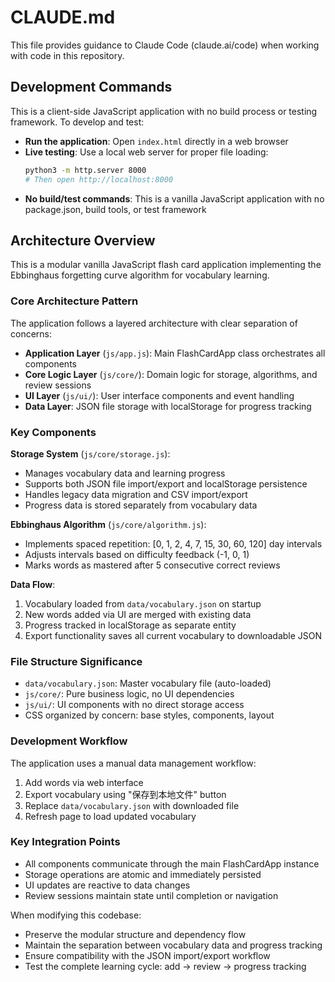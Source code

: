 # CLAUDE.md

This file provides guidance to Claude Code (claude.ai/code) when working with code in this repository.

## Development Commands

This is a client-side JavaScript application with no build process or testing framework. To develop and test:

- **Run the application**: Open `index.html` directly in a web browser
- **Live testing**: Use a local web server for proper file loading:
  ```bash
  python3 -m http.server 8000
  # Then open http://localhost:8000
  ```
- **No build/test commands**: This is a vanilla JavaScript application with no package.json, build tools, or test framework

## Architecture Overview

This is a modular vanilla JavaScript flash card application implementing the Ebbinghaus forgetting curve algorithm for vocabulary learning.

### Core Architecture Pattern

The application follows a layered architecture with clear separation of concerns:

- **Application Layer** (`js/app.js`): Main FlashCardApp class orchestrates all components
- **Core Logic Layer** (`js/core/`): Domain logic for storage, algorithms, and review sessions
- **UI Layer** (`js/ui/`): User interface components and event handling
- **Data Layer**: JSON file storage with localStorage for progress tracking

### Key Components

**Storage System** (`js/core/storage.js`):
- Manages vocabulary data and learning progress
- Supports both JSON file import/export and localStorage persistence
- Handles legacy data migration and CSV import/export
- Progress data is stored separately from vocabulary data

**Ebbinghaus Algorithm** (`js/core/algorithm.js`):
- Implements spaced repetition: [0, 1, 2, 4, 7, 15, 30, 60, 120] day intervals
- Adjusts intervals based on difficulty feedback (-1, 0, 1)
- Marks words as mastered after 5 consecutive correct reviews

**Data Flow**:
1. Vocabulary loaded from `data/vocabulary.json` on startup
2. New words added via UI are merged with existing data
3. Progress tracked in localStorage as separate entity
4. Export functionality saves all current vocabulary to downloadable JSON

### File Structure Significance

- `data/vocabulary.json`: Master vocabulary file (auto-loaded)
- `js/core/`: Pure business logic, no UI dependencies
- `js/ui/`: UI components with no direct storage access
- CSS organized by concern: base styles, components, layout

### Development Workflow

The application uses a manual data management workflow:
1. Add words via web interface
2. Export vocabulary using "保存到本地文件" button
3. Replace `data/vocabulary.json` with downloaded file
4. Refresh page to load updated vocabulary

### Key Integration Points

- All components communicate through the main FlashCardApp instance
- Storage operations are atomic and immediately persisted
- UI updates are reactive to data changes
- Review sessions maintain state until completion or navigation

When modifying this codebase:
- Preserve the modular structure and dependency flow
- Maintain the separation between vocabulary data and progress tracking
- Ensure compatibility with the JSON import/export workflow
- Test the complete learning cycle: add → review → progress tracking